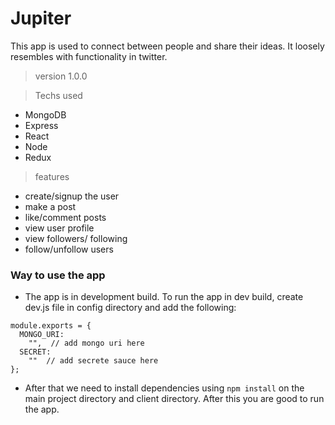# Jupiter

This app is used to connect between people and share their ideas. It loosely resembles with functionality in twitter.

> version 1.0.0

> Techs used

- MongoDB
- Express
- React
- Node
- Redux

> features

- create/signup the user
- make a post
- like/comment posts
- view user profile
- view followers/ following
- follow/unfollow users



### Way to use the app

- The app is in development build. To run the app in dev build, create dev.js file in config directory and add the following:

```
module.exports = {
  MONGO_URI:
    "",  // add mongo uri here
  SECRET:
    ""  // add secrete sauce here
};

```

- After that we need to install dependencies using `npm install` on the main project directory and client directory. After this you are good to run the app. 
